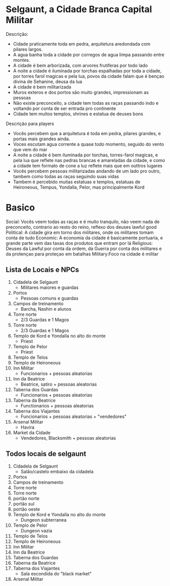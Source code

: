 # Selgaunt, a Cidade Branca Capital Militar 
Descrição: 
- Cidade praticamente toda em pedra, arquitetura aredondada com pilares largos. 
- A agua banha toda a cidade por corregos de agua limpa passando entre montes. 
- A cidade é bem arborizada, com arvores frutiferas por todo lado
- A noite a cidade é iluminada por torchas espalhadas por toda a cidade, por torres farol magicas e pela lua, povos da cidade falam que é bençao divina de Sehanine, deusa da lua
- A cidade é bem militarizada
- Muros exteros e dos portos são muito grandes, impressionam as pessoas
- Não existe preconceito, a cidade tem todas as raças passando indo e voltando por conta de ser entrada pro continente
- Cidade tem muitos templos, shrines e estatua de deuses bons

Descrição para players
- Vocês percebem que a arquitetura é toda em pedra, pilares grandes, e portas mais grandes ainda.
- Voces escutam agua corrente a quase todo momento, seguido do vento que vem do mar
- A noite a cidade é bem iluminada por torchas, torres-farol magicas, e pela lua que reflete nas pedras brancas e amareladas da cidade, e como a cidade tem formato de cone a luz reflete mais que em outtros lugares
- Vocês percebem pessoas militarizadas andando de um lado pro outro, tambem como todas as raças seguindo suas vidas
- Tambem é percebido muitas estatuas e templos, estatuas de Heironeous, Tempus, Yondalla, Pelor, mas principalmente Kord

# Basico
Social: Vocês veem todas as raças e é muito tranquilo, não veem nada de preconceito, contrario ao resto do reino, reflexo dos deuses lawful good
Political: A cidade gira em torno dos militares, onde os militares tomam conta de tudo 
Economic: A economia da cidade é basicamente portuaria, e grande parte vem das taxas dos produtos que entram por lá 
Religious: Deuses da Lawful por conta da ordem, da Guerra por conta dos militares e da protençao para proteçao em batalhas
Military:Foco na cidade é militar

## Lista de Locais e NPCs
1. Cidadela de Selgaunt
    - Militares maiores e guardas
2. Portos 
    - Pessoas comuns e guardas                   
3. Campos de treinamento
    - Barcha, Nashin e alunos
4. Torre norte 
    - 2/3 Guardas e 1 Magos      
5. Torre norte       
    - 2/3 Guardas e 1 Magos
8. Templo de Kord e Yondalla no alto do monte
    - Priest           
6. Templo de Pelor
    - Priest           
7. Templo de Telos              
9. Templo de Heironeous             
10. Inn Militar      
    - Funcionarios + pessoas aleatorias
11. Inn da Beatrice          
    - Beatrice, satiro + pessoas aleatorias
12. Taberna dos Guardas        
    - Funcionarios + pessoas aleatorias 
13. Taberna da Beatrice          
    - Functionarios + pessoas aleatorias
14. Taberna dos Viajantes         
    - Funcionarios + pessoas aleatorias + "vendedores"
15. Arsenal Militar       
    - Havira
16. Market da Cidade
    - Vendedores, Blacksmith + pessoas aleatorias
    
## Todos locais de selgaunt
1. Cidadela de Selgaunt
    - Salão/castelo embaixo da cidadela
2. Portos 
3. Campos de treinamento
4. Torre norte 
5. Torre norte       
6. portão norte
6. portão sul
6. portão oeste
8. Templo de Kord e Yondalla no alto do monte
    - Dungeon subterranea
6. Templo de Pelor
    - Dungeon vazia
7. Templo de Telos              
9. Templo de Heironeous
10. Inn Militar
11. Inn da Beatrice
12. Taberna dos Guardas
13. Taberna da Beatrice
14. Taberna dos Viajantes
    - Sala escondida do "black market"
15. Arsenal Militar
